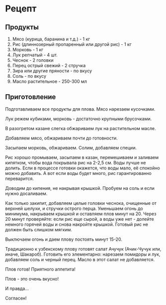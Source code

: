 # Рецепт

## Продукты 

1. Мясо (курица, баранина и т.д.) - 1 кг
2. Рис (длиннозерный пропаренный или другой рис) - 1 кг
3. Морковь - 1 кг
4. Лук репчатый - 4 шт.
5. Чеснок - 2 головки
6. Перец острый свежий - 2 стручка
7. Зира или другие пряности - по вкусу
8. Соль - по вкусу
9. Масло растительное - 250-300 мл

## Приготовление

Подготавливаем все продукты для плова.
Мясо нарезаем кусочками.

Лук режем кубиками, морковь - достаточно крупными брусочками.

В разогретом казане слегка обжариваем лук на растительном масле.

Добавляем мясо, обжариваем почти до готовности.

Засыпаем морковь, обжариваем. Солим, добавляем специи.

Рис хорошо промываем, засыпаем в казан, перемешиваем и заливаем кипятком, чтобы вода покрывала рис на 2-2,5 см.
Воды лучше не долить. Если в процессе готовки окажется, что воды мало, её спокойно можно добавить. А вот если воды будет много, рис гарантированно переварится.

Доводим до кипения, не накрывая крышкой. Пробуем на соль и если нужно досаливаем.

Как только закипит, добавляем целые головки чеснока, очищенные от верхней шелухи, и стручки острого перца.
Уменьшаем огонь до минимума, накрываем крышкой и оставляем плов минут на 20.
Через 20 минут проверяйте: если рис еще сырой, а воды уже нет - долейте немного горячей воды и снова накройте крышкой. Готовый рис не должен быть слишком мягким.

Выключаем огонь и даем плову постоять минут 15-20.

Традиционно к узбекскому плову готовят салат Ачучук (Ачик-Чучук или, иначе, Шакароб). Готовить его элементарно: нарезаем помидоры и лук, добавляем соль и черный перец. Масло в этот салат не добавляется.

Плов готов! Приятного аппетита!

Плов - это очень вкусно!

И правда...

Согласен!
